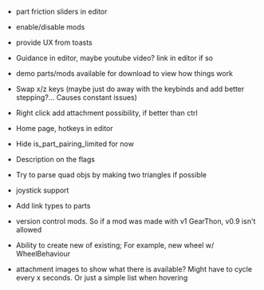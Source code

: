 - part friction sliders in editor
- enable/disable mods
- provide UX from toasts
- Guidance in editor, maybe youtube video? link in editor if so
- demo parts/mods available for download to view how things work
- Swap x/z keys (maybe just do away with the keybinds and add better stepping?... Causes constant issues)
- Right click add attachment possibility, if better than ctrl
- Home page, hotkeys in editor
- Hide is_part_pairing_limited for now
- Description on the flags
- Try to parse quad objs by making two triangles if possible
- joystick support
- Add link types to parts

- version control mods. So if a mod was made with v1 GearThon, v0.9 isn't allowed
- Ability to create new of existing; For example, new wheel w/ WheelBehaviour
- attachment images to show what there is available? Might have to cycle every x seconds. Or just a simple list when hovering